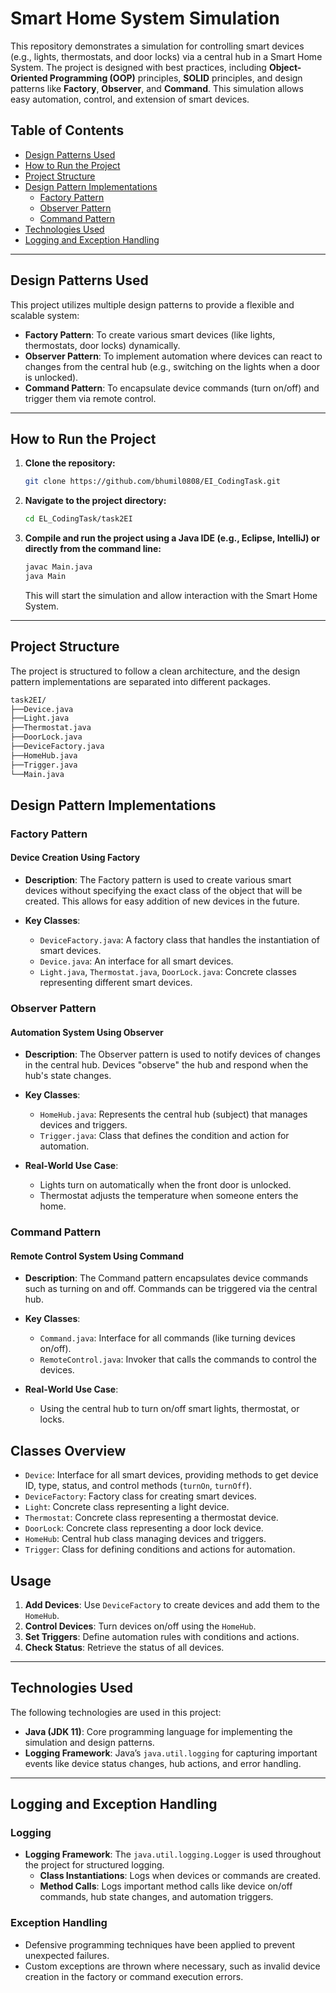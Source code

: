 # Smart Home System Simulation

This repository demonstrates a simulation for controlling smart devices (e.g., lights, thermostats, and door locks) via a central hub in a Smart Home System. The project is designed with best practices, including **Object-Oriented Programming (OOP)** principles, **SOLID** principles, and design patterns like **Factory**, **Observer**, and **Command**. This simulation allows easy automation, control, and extension of smart devices.

## Table of Contents

- [Design Patterns Used](#design-patterns-used)
- [How to Run the Project](#how-to-run-the-project)
- [Project Structure](#project-structure)
- [Design Pattern Implementations](#design-pattern-implementations)
  - [Factory Pattern](#factory-pattern)
  - [Observer Pattern](#observer-pattern)
  - [Command Pattern](#command-pattern)
- [Technologies Used](#technologies-used)
- [Logging and Exception Handling](#logging-and-exception-handling)

---

## Design Patterns Used

This project utilizes multiple design patterns to provide a flexible and scalable system:

- **Factory Pattern**: To create various smart devices (like lights, thermostats, door locks) dynamically.
- **Observer Pattern**: To implement automation where devices can react to changes from the central hub (e.g., switching on the lights when a door is unlocked).
- **Command Pattern**: To encapsulate device commands (turn on/off) and trigger them via remote control.

---

## How to Run the Project

1. **Clone the repository:**

    ```bash
    git clone https://github.com/bhumil0808/EI_CodingTask.git
    ```

2. **Navigate to the project directory:**

    ```bash
    cd EL_CodingTask/task2EI
    ```

3. **Compile and run the project using a Java IDE (e.g., Eclipse, IntelliJ) or directly from the command line:**

    ```bash
    javac Main.java
    java Main
    ```

    This will start the simulation and allow interaction with the Smart Home System.

---

## Project Structure

The project is structured to follow a clean architecture, and the design pattern implementations are separated into different packages.

```bash
task2EI/
├──Device.java           
├──Light.java            
├──Thermostat.java       
├──DoorLock.java         
├──DeviceFactory.java
├──HomeHub.java
├──Trigger.java
└──Main.java     
```            


## Design Pattern Implementations

### Factory Pattern

#### Device Creation Using Factory

- **Description**: The Factory pattern is used to create various smart devices without specifying the exact class of the object that will be created. This allows for easy addition of new devices in the future.

- **Key Classes**:
  - `DeviceFactory.java`: A factory class that handles the instantiation of smart devices.
  - `Device.java`: An interface for all smart devices.
  - `Light.java`, `Thermostat.java`, `DoorLock.java`: Concrete classes representing different smart devices.

### Observer Pattern

#### Automation System Using Observer

- **Description**: The Observer pattern is used to notify devices of changes in the central hub. Devices "observe" the hub and respond when the hub's state changes.

- **Key Classes**:
  - `HomeHub.java`: Represents the central hub (subject) that manages devices and triggers.
  - `Trigger.java`: Class that defines the condition and action for automation.

- **Real-World Use Case**:
  - Lights turn on automatically when the front door is unlocked.
  - Thermostat adjusts the temperature when someone enters the home.

### Command Pattern

#### Remote Control System Using Command

- **Description**: The Command pattern encapsulates device commands such as turning on and off. Commands can be triggered via the central hub.

- **Key Classes**:
  - `Command.java`: Interface for all commands (like turning devices on/off).
  - `RemoteControl.java`: Invoker that calls the commands to control the devices.

- **Real-World Use Case**:
  - Using the central hub to turn on/off smart lights, thermostat, or locks.

## Classes Overview

- `Device`: Interface for all smart devices, providing methods to get device ID, type, status, and control methods (`turnOn`, `turnOff`).
- `DeviceFactory`: Factory class for creating smart devices.
- `Light`: Concrete class representing a light device.
- `Thermostat`: Concrete class representing a thermostat device.
- `DoorLock`: Concrete class representing a door lock device.
- `HomeHub`: Central hub class managing devices and triggers.
- `Trigger`: Class for defining conditions and actions for automation.

## Usage

1. **Add Devices**: Use `DeviceFactory` to create devices and add them to the `HomeHub`.
2. **Control Devices**: Turn devices on/off using the `HomeHub`.
3. **Set Triggers**: Define automation rules with conditions and actions.
4. **Check Status**: Retrieve the status of all devices.

---

## Technologies Used

The following technologies are used in this project:

- **Java (JDK 11)**: Core programming language for implementing the simulation and design patterns.
- **Logging Framework**: Java’s `java.util.logging` for capturing important events like device status changes, hub actions, and error handling.

---

## Logging and Exception Handling

### Logging

- **Logging Framework**: The `java.util.logging.Logger` is used throughout the project for structured logging.
  - **Class Instantiations**: Logs when devices or commands are created.
  - **Method Calls**: Logs important method calls like device on/off commands, hub state changes, and automation triggers.

### Exception Handling

- Defensive programming techniques have been applied to prevent unexpected failures.
- Custom exceptions are thrown where necessary, such as invalid device creation in the factory or command execution errors.